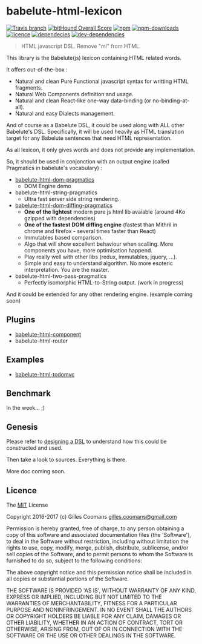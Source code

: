 # babelute-html-lexicon

[![Travis branch](https://img.shields.io/travis/nomocas/babelute-html-lexicon/master.svg)](https://travis-ci.org/nomocas/babelute-html-lexicon)
[![bitHound Overall Score](https://www.bithound.io/github/nomocas/babelute-html-lexicon/badges/score.svg)](https://www.bithound.io/github/nomocas/babelute-html-lexicon)
[![npm](https://img.shields.io/npm/v/babelute-html-lexicon.svg)]()
[![npm-downloads](https://img.shields.io/npm/dm/babelute-html-lexicon.svg)]()
[![licence](https://img.shields.io/npm/l/babelute-html-lexicon.svg)]()
[![dependecies](https://img.shields.io/david/nomocas/babelute-html-lexicon.svg)]()
[![dev-dependencies](https://img.shields.io/david/dev/nomocas/babelute-html-lexicon.svg)]()

> HTML javascript DSL. Remove "ml" from HTML.

This library is the Babelute(js) lexicon containing HTML related words.

It offers out-of-the-box :
- Natural and clean Pure Functional javascript syntax for writting HTML fragments.
- Natural Web Components definition and usage.
- Natural and clean React-like one-way data-binding (or no-binding-at-all).
- Natural and easy Dialects management.

And of course as a Babelute DSL, it could be used along with ALL other Babelute's DSL. 
Specifically, it will be used heavily as HTML translation target for any Babelute sentences that need HTML representation.

As all lexicon, it only gives words and does not provide any implementation.

So, it should be used in conjonction with an output engine (called Pragmatics in babelute's vocabulary) :
- [babelute-html-dom-pragmatics](https://github.com/nomocas/babelute-html-dom-pragmatics)
	- DOM Engine demo
- babelute-html-string-pragmatics
	- Ultra fast server side string rendering.
- [babelute-html-dom-diffing-pragmatics](https://github.com/nomocas/babelute-html-dom-diffing-pragmatics)
	- __One of the lightest__ modern pure js html lib avaiable (around 4Ko gzipped with dependencies) 
	- __One of the fastest DOM diffing engine__ (fastest than Mithril in chrome and firefox - several times faster than React)
	- Immutables based comparison. 
	- Algo that will show excellent behaviour when scalling. More components you have, more optimisation happend.
	- Play really well with other libs (redux, immutables, jquery, ...).
	- Simple and easy to understand algorithm. No more esoteric interpretation. You are the master.
- babelute-html-two-pass-pragmatics
	- Perfectly isomorphic HTML-to-String output. (work in progress)

And it could be extended for any other rendering engine. (example coming soon)

## Plugins

- [babelute-html-component](https://github.com/nomocas/babelute-html-component)
- babelute-html-router


## Examples

- [babelute-html-todomvc](https://github.com/nomocas/babelute-html-todomvc)

## Benchmark

In the week... ;)

## Genesis

Please refer to [designing a DSL](https://github.com/nomocas/babelute/blob/master/manual/designing-dsl.md) to understand how this could be constructed and used.

Then take a look to sources. Everything is there.

More doc coming soon.

## Licence

The [MIT](http://opensource.org/licenses/MIT) License

Copyright 2016-2017 (c) Gilles Coomans <gilles.coomans@gmail.com>

Permission is hereby granted, free of charge, to any person obtaining a copy of this software and associated documentation files (the 'Software'), to deal in the Software without restriction, including without limitation the rights to use, copy, modify, merge, publish, distribute, sublicense, and/or sell copies of the Software, and to permit persons to whom the Software is furnished to do so, subject to the following conditions:

The above copyright notice and this permission notice shall be included in all copies or substantial portions of the Software.

THE SOFTWARE IS PROVIDED 'AS IS', WITHOUT WARRANTY OF ANY KIND, EXPRESS OR IMPLIED, INCLUDING BUT NOT LIMITED TO THE WARRANTIES OF MERCHANTABILITY, FITNESS FOR A PARTICULAR PURPOSE AND NONINFRINGEMENT. IN NO EVENT SHALL THE AUTHORS OR COPYRIGHT HOLDERS BE LIABLE FOR ANY CLAIM, DAMAGES OR OTHER LIABILITY, WHETHER IN AN ACTION OF CONTRACT, TORT OR OTHERWISE, ARISING FROM, OUT OF OR IN CONNECTION WITH THE SOFTWARE OR THE USE OR OTHER DEALINGS IN THE SOFTWARE.
